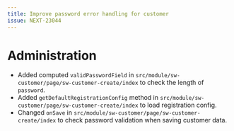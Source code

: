 ```yaml
---
title: Improve password error handling for customer
issue: NEXT-23044
---
```

# Administration
* Added computed `validPasswordField` in `src/module/sw-customer/page/sw-customer-create/index` to check the length of `password`.
* Added `getDefaultRegistrationConfig` method in `src/module/sw-customer/page/sw-customer-create/index` to load registration config.
* Changed `onSave` in `src/module/sw-customer/page/sw-customer-create/index` to check password validation when saving customer data.
